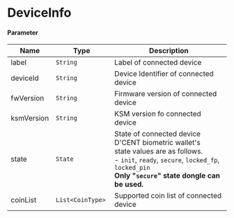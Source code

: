 # DeviceInfo

#### Parameter

| Name       | Type                | Description                                                                                                                                                                                                             |
| ---------- | ------------------- | ----------------------------------------------------------------------------------------------------------------------------------------------------------------------------------------------------------------------- |
| label      | `String`          | Label of connected device                                                                                                                                                                                               |
| deviceId   | `String`          | Device Identifier of connected device                                                                                                                                                                                   |
| fwVersion  | `String`          | Firmware version of connected device                                                                                                                                                                                    |
| ksmVersion | `String`          | KSM version fo connected device                                                                                                                                                                                         |
| state      | `State`           | State of connected device<br />D'CENT biometric wallet's state values are as follows.<br />- `init`, `ready`, `secure`, `locked_fp`, `locked_pin`<br />**Only "`secure`" state dongle can be used.** |
| coinList   | `List<CoinType> ` | Supported coin list of connected device                                                                                                                                                                                 |
